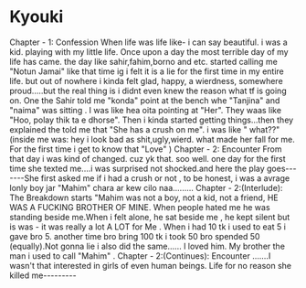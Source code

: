 # Kyouki
Chapter - 1: Confession
When life was life like- i can say beautiful. i was a kid. playing with my little life. Once upon a day the most terrible day of my life has came. the day like sahir,fahim,borno and etc. started calling me "Notun Jamai" like that time ig i felt it is a lie for the first time in my entire life. but out of nowhere i kinda felt glad, happy, a wierdness, somewhere proud.....but the real thing is i didnt even knew the reason what tf is going on. One the Sahir told me "konda" point at the bench whe "Tanjina" and "naima" was sitting . I was like hea oita pointing at "Her". They waas like "Hoo, polay thik ta e dhorse". Then i kinda started getting things...then they explained the told me that "She has a crush on me". i was like " what??" (inside me was: hey i look bad as shit,ugly,wierd. what made her fall for me. For the first time i get to know that "Love" )
Chapter - 2: Encounter 
From that day i was kind of changed. cuz yk that. soo well. one day for the first time she texted me....i was surprised not shocked.and here the play goes-------She first asked me if i had a crush or not , to be honest, i was a avrage lonly boy jar "Mahim" chara ar kew cilo naa.........
Chapter - 2:(Interlude): The Breakdown starts
"Mahim was not a boy, not a kid, not a friend, HE WAS A FUCKING BROTHER OF MINE. When people hated me he was standing beside me.When i felt alone, he sat beside me , he kept silent but is was - it was really a lot A LOT for Me . When i had 10 tk i used to eat 5 i gave bro 5. another time bro bring 100 tk i took 50 bro spended 50 (equally).Not gonna lie i also did the same...... I loved him. My brother the man i used to call "Mahim" .
Chapter - 2:(Continues): Encounter
.......I wasn't that interested in girls of even human beings. Life for no reason she killed me---------
